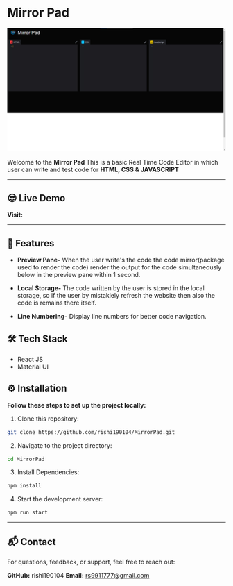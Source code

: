 # Mirror Pad

![Logo](./src/images/MirrorPad.png)

Welcome to the **Mirror Pad** This is a basic Real Time Code Editor in which user can write and test code for **HTML, CSS & JAVASCRIPT**

---

## 😎 Live Demo

**Visit:** 

---

## 🚀 Features

- **Preview Pane-** When the user write's the code the code mirror(package used to render the code) render the output for the code simultaneously below in the preview pane within 1 second.

- **Local Storage-** The code written by the user is stored in the local storage, so if the user by mistaklely refresh the website then also the code is remains there itself.

- **Line Numbering-** Display line numbers for better code navigation.

## 🛠️ Tech Stack

- React JS
- Material UI

## ⚙️ Installation 

**Follow these steps to set up the project locally:**

1. Clone this repository:
```bash
git clone https://github.com/rishi190104/MirrorPad.git 
```

2. Navigate to the project directory:
```bash
cd MirrorPad
```

3. Install Dependencies:
```bash
npm install
```
4. Start the development server:
```bash
npm run start
```

---

## 📬 Contact
For questions, feedback, or support, feel free to reach out:

**GitHub:** rishi190104
**Email:** rs9911777@gmail.com